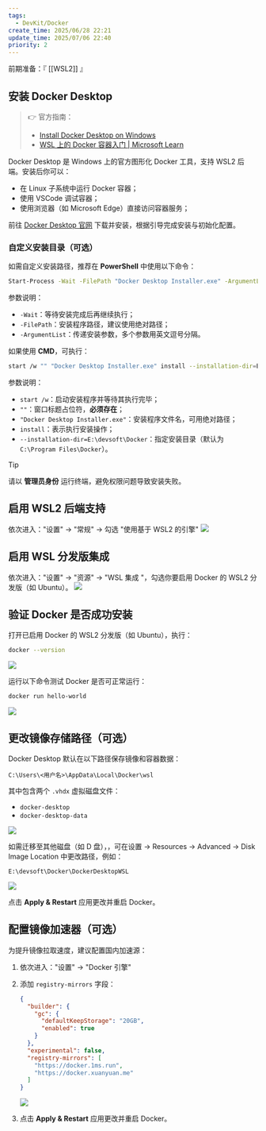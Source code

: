 ```yaml
---
tags:
  - DevKit/Docker
create_time: 2025/06/28 22:21
update_time: 2025/07/06 22:40
priority: 2
---
```


前期准备：『 [[WSL2]] 』

## 安装 Docker Desktop

> 👉 官方指南：
> - [Install Docker Desktop on Windows](https://docs.docker.com/desktop/setup/install/windows-install/)
> - [WSL 上的 Docker 容器入门 | Microsoft Learn](https://learn.microsoft.com/zh-cn/windows/wsl/tutorials/wsl-containers)

Docker Desktop 是 Windows 上的官方图形化 Docker 工具，支持 WSL2 后端。安装后你可以：

- 在 Linux 子系统中运行 Docker 容器；
- 使用 VSCode 调试容器；
- 使用浏览器（如 Microsoft Edge）直接访问容器服务；

前往 [Docker Desktop 官网](https://docs.docker.com/docker-for-windows/wsl/#download) 下载并安装，根据引导完成安装与初始化配置。

### 自定义安装目录（可选）

如需自定义安装路径，推荐在 **PowerShell** 中使用以下命令：

```bash
Start-Process -Wait -FilePath "Docker Desktop Installer.exe" -ArgumentList 'install', '--installation-dir=E:\devsoft\Docker'
```

参数说明：
- `-Wait`：等待安装完成后再继续执行；
- `-FilePath`：安装程序路径，建议使用绝对路径；
- `-ArgumentList`：传递安装参数，多个参数用英文逗号分隔。

如果使用 **CMD**，可执行：

```bash
start /w "" "Docker Desktop Installer.exe" install --installation-dir=E:\devsoft\Docker
```

参数说明：
- `start /w`：启动安装程序并等待其执行完毕；
- `""`：窗口标题占位符，**必须存在**；
- `"Docker Desktop Installer.exe"`：安装程序文件名，可用绝对路径；
- `install`：表示执行安装操作；
- `--installation-dir=E:\devsoft\Docker`：指定安装目录（默认为 `C:\Program Files\Docker`）。

> [!tip]
> 请以 **管理员身份** 运行终端，避免权限问题导致安装失败。

## 启用 WSL2 后端支持

依次进入："设置" → "常规" → 勾选 "使用基于 WSL2 的引擎"
![](https://img.xiaorang.fun/202506302253829.png)

## 启用 WSL 分发版集成

依次进入："设置" → "资源" → "WSL 集成 "，勾选你要启用 Docker 的 WSL2 分发版（如 Ubuntu）。
![](https://img.xiaorang.fun/202506302253831.png)

## 验证 Docker 是否成功安装

打开已启用 Docker 的 WSL2 分发版（如 Ubuntu），执行：

```bash
docker --version
```

![](https://img.xiaorang.fun/202502252159306.png)

运行以下命令测试 Docker 是否可正常运行：

```bash
docker run hello-world
```

![](https://img.xiaorang.fun/202502252159307.png)

## 更改镜像存储路径（可选）

Docker Desktop 默认在以下路径保存镜像和容器数据：

```text
C:\Users\<用户名>\AppData\Local\Docker\wsl
```

其中包含两个 `.vhdx` 虚拟磁盘文件：
- `docker-desktop`
- `docker-desktop-data`

![](https://img.xiaorang.fun/202506302253832.png)

如需迁移至其他磁盘（如 D 盘），，可在设置 → Resources → Advanced → Disk Image Location 中更改路径，例如：

```text
E:\devsoft\Docker\DockerDesktopWSL
```

![](https://img.xiaorang.fun/202506302253833.png)

点击 **Apply & Restart** 应用更改并重启 Docker。

## 配置镜像加速器（可选）

为提升镜像拉取速度，建议配置国内加速源：

1. 依次进入："设置" → "Docker 引擎"
2. 添加 `registry-mirrors` 字段：

	```json hl:9-12
	{
	  "builder": {
	    "gc": {
	      "defaultKeepStorage": "20GB",
	      "enabled": true
	    }
	  },
	  "experimental": false,
	  "registry-mirrors": [
	    "https://docker.1ms.run",
	    "https://docker.xuanyuan.me"
	  ]
	}
	```

	![](https://img.xiaorang.fun/202507062240015.png)

3. 点击 **Apply & Restart** 应用更改并重启 Docker。
